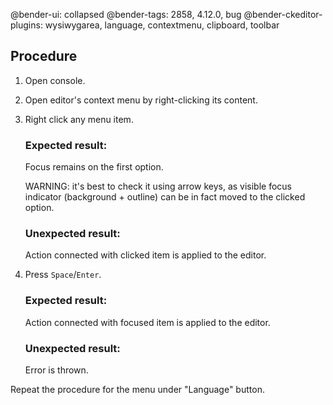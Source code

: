 @bender-ui: collapsed
@bender-tags: 2858, 4.12.0, bug
@bender-ckeditor-plugins: wysiwygarea, language, contextmenu, clipboard, toolbar

## Procedure

1. Open console.
2. Open editor's context menu by right-clicking its content.
3. Right click any menu item.

	### Expected result:

	Focus remains on the first option.

	WARNING: it's best to check it using arrow keys, as visible focus indicator (background + outline) can be in fact moved to the clicked option.

	### Unexpected result:

	Action connected with clicked item is applied to the editor.
4. Press `Space`/`Enter`.

	### Expected result:

	Action connected with focused item is applied to the editor.

	### Unexpected result:

	Error is thrown.

Repeat the procedure for the menu under "Language" button.
